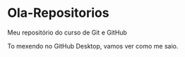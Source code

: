 # Ola-Repositorios
Meu repositório do curso de Git e GitHub

To mexendo no GitHub Desktop, vamos ver como me saio.